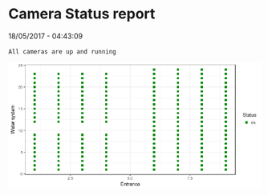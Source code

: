 Camera Status report
================
18/05/2017 - 04:43:09

    All cameras are up and running

![](camreport_files/figure-markdown_github/unnamed-chunk-2-1.png)
